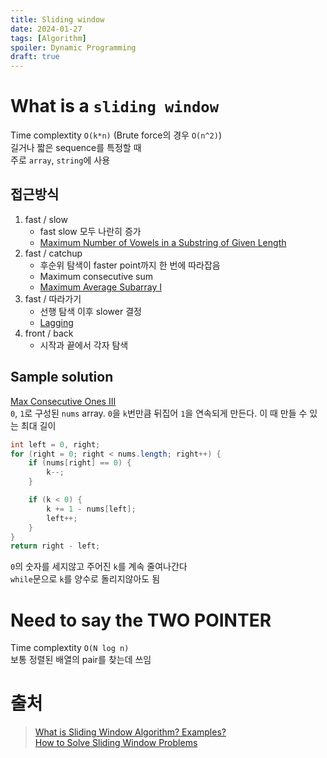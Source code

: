 ```yaml
---
title: Sliding window
date: 2024-01-27
tags: [Algorithm]
spoiler: Dynamic Programming
draft: true
---
```


# What is a `sliding window`
Time complextity `O(k*n)` (Brute force의 경우 `O(n^2)`)  
길거나 짧은 sequence를 특정할 때  
주로 `array`, `string`에 사용  

## 접근방식
1. fast / slow
    - fast slow 모두 나란히 증가
    - [Maximum Number of Vowels in a Substring of Given Length](https://leetcode.com/problems/maximum-number-of-vowels-in-a-substring-of-given-length)
1. fast / catchup
    - 후순위 탐색이 faster point까지 한 번에 따라잡음
    - Maximum consecutive sum
    - [Maximum Average Subarray I](https://leetcode.com/problems/maximum-average-subarray-i)
1. fast / 따라가기
    - 선행 탐색 이후 slower 결정
    - [Lagging](https://leetcode.com/problems/house-robber)
1. front / back
    - 시작과 끝에서 각자 탐색

## Sample solution
[Max Consecutive Ones III](https://leetcode.com/problems/max-consecutive-ones-iii)  
`0`, `1`로 구성된 `nums` array. `0`을 `k`번만큼 뒤집어 `1`을 연속되게 만든다. 이 때 만들 수 있는 최대 길이 
```java
int left = 0, right;
for (right = 0; right < nums.length; right++) {
    if (nums[right] == 0) {
        k--;
    }

    if (k < 0) {
        k += 1 - nums[left];
        left++;
    }
}
return right - left;
```
`0`의 숫자를 세지않고 주어진 `k`를 계속 줄여나간다  
`while`문으로 `k`를 양수로 돌리지않아도 됨

# Need to say the TWO POINTER
Time complextity `O(N log n)`  
보통 정렬된 배열의 pair를 찾는데 쓰임


# 출처
> [What is Sliding Window Algorithm? Examples?](https://stackoverflow.com/a/64111403)  
> [How to Solve Sliding Window Problems](https://medium.com/outco/how-to-solve-sliding-window-problems-28d67601a66)  